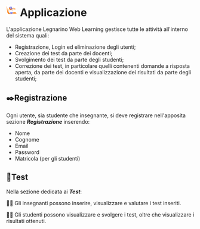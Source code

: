 # ![legnarino WL](https://github.com/Mathieus99/Progetto_OO_BD/blob/main/Applicazione/src/Immagini/Legnarino_icon.png) Applicazione
L'applicazione Legnarino Web Learning gestisce tutte le attività all'interno del sistema quali:
- Registrazione, Login ed eliminazione degli utenti;
- Creazione dei test da parte dei docenti;
- Svolgimento dei test da parte degli studenti;
- Correzione dei test, in particolare quelli contenenti domande a risposta aperta, da parte dei docenti e visualizzazione dei risultati da parte degli studenti;

## ✒️Registrazione
Ogni utente, sia studente che insegnante, si deve registrare nell'apposita sezione **_Registrazione_** inserendo:
- Nome
- Cognome
- Email
- Password
- Matricola (per gli studenti)

## 📝Test
Nella sezione dedicata ai **_Test_**:

👨‍🏫 Gli insegnanti possono inserire, visualizzare e valutare i test inseriti.

👨‍🎓 Gli studenti possono visualizzare e svolgere i test, oltre che visualizzare i risultati ottenuti.
